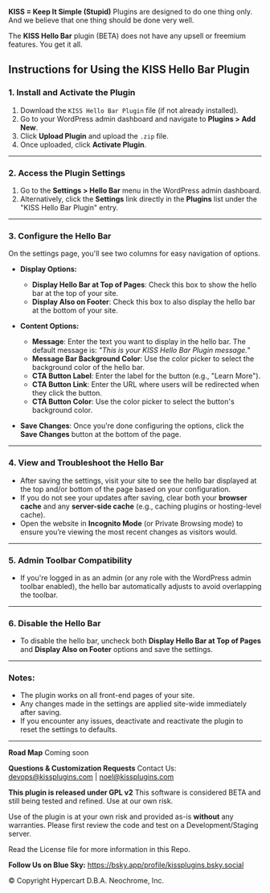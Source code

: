 **KISS = Keep It Simple (Stupid)** Plugins are designed to do one thing only. And we believe that one thing should be done very well.

The **KISS Hello Bar** plugin (BETA) does not have any upsell or freemium features. You get it all.

## Instructions for Using the **KISS Hello Bar Plugin**

### **1. Install and Activate the Plugin**
1. Download the `KISS Hello Bar Plugin` file (if not already installed).
2. Go to your WordPress admin dashboard and navigate to **Plugins > Add New**.
3. Click **Upload Plugin** and upload the `.zip` file.
4. Once uploaded, click **Activate Plugin**.

---

### **2. Access the Plugin Settings**
1. Go to the **Settings > Hello Bar** menu in the WordPress admin dashboard.
2. Alternatively, click the **Settings** link directly in the **Plugins** list under the "KISS Hello Bar Plugin" entry.

---

### **3. Configure the Hello Bar**
On the settings page, you'll see two columns for easy navigation of options.

- **Display Options:**
  - **Display Hello Bar at Top of Pages**: Check this box to show the hello bar at the top of your site.
  - **Display Also on Footer**: Check this box to also display the hello bar at the bottom of your site.

- **Content Options:**
  - **Message**: Enter the text you want to display in the hello bar. The default message is:
    *"This is your KISS Hello Bar Plugin message."*
  - **Message Bar Background Color**: Use the color picker to select the background color of the hello bar.
  - **CTA Button Label**: Enter the label for the button (e.g., "Learn More").
  - **CTA Button Link**: Enter the URL where users will be redirected when they click the button.
  - **CTA Button Color**: Use the color picker to select the button's background color.

- **Save Changes**: Once you're done configuring the options, click the **Save Changes** button at the bottom of the page.

---

### **4. View and Troubleshoot the Hello Bar**
- After saving the settings, visit your site to see the hello bar displayed at the top and/or bottom of the page based on your configuration.
- If you do not see your updates after saving, clear both your **browser cache** and any **server-side cache** (e.g., caching plugins or hosting-level cache).
- Open the website in **Incognito Mode** (or Private Browsing mode) to ensure you’re viewing the most recent changes as visitors would.

---

### **5. Admin Toolbar Compatibility**
- If you're logged in as an admin (or any role with the WordPress admin toolbar enabled), the hello bar automatically adjusts to avoid overlapping the toolbar.

---

### **6. Disable the Hello Bar**
- To disable the hello bar, uncheck both **Display Hello Bar at Top of Pages** and **Display Also on Footer** options and save the settings.

---

### **Notes:**
- The plugin works on all front-end pages of your site.
- Any changes made in the settings are applied site-wide immediately after saving.
- If you encounter any issues, deactivate and reactivate the plugin to reset the settings to defaults.

---

**Road Map**
Coming soon

**Questions & Customization Requests**
Contact Us: devops@kissplugins.com | noel@kissplugins.com

**This plugin is released under GPL v2**
This software is considered BETA and still being tested and refined. Use at our own risk.

Use of the plugin is at your own risk and provided as-is **without** any warranties.
Please first review the code and test on a Development/Staging server.

Read the License file for more information in this Repo.

**Follow Us on Blue Sky:**
https://bsky.app/profile/kissplugins.bsky.social

© Copyright Hypercart D.B.A. Neochrome, Inc.

